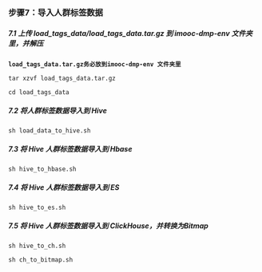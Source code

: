 ### 步骤7：导入人群标签数据

##### 7.1 上传 load_tags_data/load_tags_data.tar.gz 到 imooc-dmp-env 文件夹里，并解压
**`load_tags_data.tar.gz务必放到imooc-dmp-env 文件夹里`**
```
tar xzvf load_tags_data.tar.gz
```
```
cd load_tags_data
```
##### 7.2 将人群标签数据导入到 Hive
```
sh load_data_to_hive.sh
```

##### 7.3 将 Hive 人群标签数据导入到 Hbase
```
sh hive_to_hbase.sh
```

##### 7.4 将 Hive 人群标签数据导入到 ES
```
sh hive_to_es.sh
```

##### 7.5 将 Hive 人群标签数据导入到 ClickHouse，并转换为Bitmap
```
sh hive_to_ch.sh
```
```
sh ch_to_bitmap.sh
```
